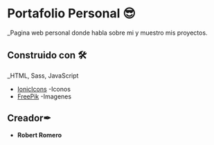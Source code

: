 # Portafolio Personal 😎
_Pagina web personal donde habla sobre mi y muestro mis proyectos.

## Construido con 🛠

_HTML, Sass, JavaScript

* [IonicIcons](https://ionicons.com/) -Iconos
* [FreePik](https://www.freepik.es/) -Imagenes

## Creador✒

* **Robert Romero** 
